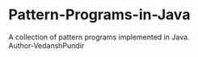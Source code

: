 # Pattern-Programs-in-Java
A collection of pattern programs implemented in Java.
<br>
Author-VedanshPundir
